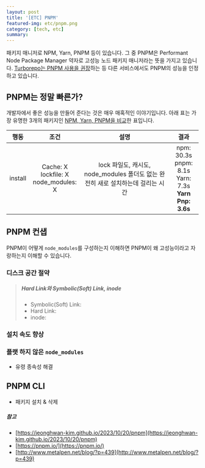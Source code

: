 ```yaml
---
layout: post
title: '[ETC] PNPM'
featured-img: etc/pnpm.png
category: [tech, etc]
summary:
---
```


패키지 매니저로 NPM, Yarn, PNPM 등이 있습니다. 그 중 PNPM은 Performant Node Package Manager 약자로 고성능 노드 패키지 매니저라는 뜻을 가지고 있습니다. [Turborepo는 PNPM 사용을 권장](https://turbo.build/repo/docs/getting-started/create-new)하는 등 다른 서비스에서도 PNPM의 성능을 인정하고 있습니다.

## PNPM는 정말 빠른가?
개발자에서 좋은 성능을 만들어 준다는 것은 매우 매혹적인 이야기입니다. 아래 표는 가장 유명한 3개의 패키지인 [NPM, Yarn, PNPM을 비교](https://pnpm.io/benchmarks)한 표입니다.

|   행동    |                     조건                     |                           설명                           |                                 결과                                 |
|:-------:|:------------------------------------------:|:------------------------------------------------------:|:------------------------------------------------------------------:|
| install | Cache: X<br />lockfile: X<br />node_modules: X | lock 파일도, 캐시도, node_modules 폴더도 없는 완전히 새로 설치하는데 걸리는 시간 | npm: 30.3s<br />pnpm: 8.1s<br />Yarn: 7.3s<br />**Yarn Pnp: 3.6s** |

## PNPM 컨샙
PNPM이 어떻게 `node_modules`를 구성하는지 이해하면 PNPM이 왜 고성능이라고 자랑하는지 이해할 수 있습니다.

### 디스크 공간 절약

> ##### Hard Link와 Symbolic(Soft) Link, inode
> - Symbolic(Soft) Link:
> - Hard Link:
> - inode:

### 설치 속도 향상

### 플랫 하지 않은 `node_modules`
- 유령 종속성 해결

## PNPM CLI
- 패키지 설치 & 삭제

##### 참고
- [https://jeonghwan-kim.github.io/2023/10/20/pnpm](https://jeonghwan-kim.github.io/2023/10/20/pnpm)
- [https://pnpm.io/](https://pnpm.io/)
- [http://www.metalpen.net/blog/?p=439](http://www.metalpen.net/blog/?p=439)
